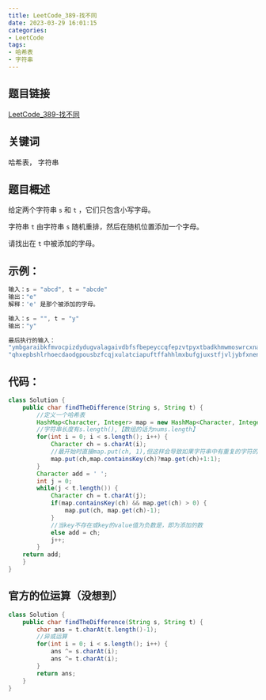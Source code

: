 ```yaml
---
title: LeetCode_389-找不同
date: 2023-03-29 16:01:15
categories: 
- LeetCode
tags: 
- 哈希表
- 字符串
---
```


## 题目链接

[LeetCode_389-找不同](https://leetcode.cn/problems/find-the-difference/)

## 关键词
哈希表， 字符串

## 题目概述

给定两个字符串 `s` 和 `t` ，它们只包含小写字母。

字符串 `t` 由字符串 `s` 随机重排，然后在随机位置添加一个字母。

请找出在 `t` 中被添加的字母。

## 示例：

```java
输入：s = "abcd", t = "abcde"
输出："e"
解释：'e' 是那个被添加的字母。

输入：s = "", t = "y"
输出："y"

最后执行的输入：
"ymbgaraibkfmvocpizdydugvalagaivdbfsfbepeyccqfepzvtpyxtbadkhmwmoswrcxnargtlswqemafandgkmydtimuzvjwxvlfwlhvkrgcsithaqlcvrihrwqkpjdhgfgreqoxzfvhjzojhghf"
"qhxepbshlrhoecdaodgpousbzfcqjxulatciapuftffahhlmxbufgjuxstfjvljybfxnenlacmjqoymvamphpxnolwijwcecgwbcjhgdybfffwoygikvoecdggplfohemfypxfsvdrseyhmvkoovx"
```

## 代码：
```java
class Solution {
    public char findTheDifference(String s, String t) {
        //定义一个哈希表
        HashMap<Character, Integer> map = new HashMap<Character, Integer>();
        //字符串长度有s.length(),【数组的话为nums.length】
        for(int i = 0; i < s.length(); i++) {
            Character ch = s.charAt(i);
            //最开始时直接map.put(ch, 1),但这样会导致如果字符串中有重复的字符的话，会报错
            map.put(ch,map.containsKey(ch)?map.get(ch)+1:1);
        }
        Character add = ' ';
        int j = 0;
        while(j < t.length()) {
            Character ch = t.charAt(j);
            if(map.containsKey(ch) && map.get(ch) > 0) {
                map.put(ch, map.get(ch)-1);
            }
            //当key不存在或key的value值为负数是，即为添加的数
            else add = ch;
            j++;
        }
    return add;
    }
}
```

## 官方的**位运算**（没想到）
```java
class Solution {
    public char findTheDifference(String s, String t) {
        char ans = t.charAt(t.length()-1);
        //异或运算
        for(int i = 0; i < s.length(); i++) {
            ans ^= s.charAt(i);
            ans ^= t.charAt(i);
        }
        return ans;
    }
}
```